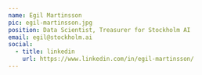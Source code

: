 ```yaml
---
name: Egil Martinsson
pic: egil-martinsson.jpg
position: Data Scientist, Treasurer for Stockholm AI
email: egil@stockholm.ai
social:
  - title: linkedin
    url: https://www.linkedin.com/in/egil-martinsson/
---
```

